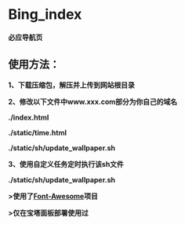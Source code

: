 # Bing_index
**必应导航页**

## 使用方法：

**1、下载压缩包，解压并上传到网站根目录**

**2、修改以下文件中www.xxx.com部分为你自己的域名**

**./index.html**

**./static/time.html**

**./static/sh/update_wallpaper.sh**

**3、使用自定义任务定时执行该sh文件**

**./static/sh/update_wallpaper.sh**

**>使用了[Font-Awesome](https://github.com/FortAwesome/Font-Awesome)项目**

**>仅在宝塔面板部署使用过**

